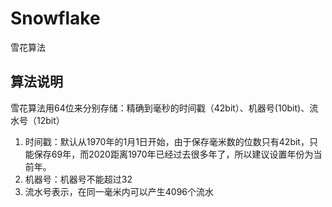 # Snowflake
雪花算法

## 算法说明
雪花算法用64位来分别存储：精确到毫秒的时间戳（42bit）、机器号(10bit)、流水号（12bit）
1. 时间戳：默认从1970年的1月1日开始，由于保存毫米数的位数只有42bit，只能保存69年，而2020距离1970年已经过去很多年了，所以建议设置年份为当前年。
2. 机器号：机器号不能超过32
3. 流水号表示，在同一毫米内可以产生4096个流水
